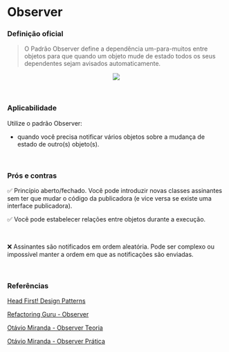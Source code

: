 # Observer

### Definição oficial
> O Padrão Observer define a dependência um-para-muitos entre objetos para que quando um objeto mude de estado todos os seus dependentes sejam avisados automaticamente.

<p align="center">
  <img src="https://refactoring.guru/images/patterns/diagrams/observer/structure.png?id=365b7e2b8fbecc8948f34b9f8f16f33c" />
</p>

<br>

### Aplicabilidade
Utilize o padrão Observer:
* quando você precisa notificar vários objetos sobre a mudança de estado de outro(s) objeto(s).

<br>

### Prós e contras
:white_check_mark: Princípio aberto/fechado. Você pode introduzir novas classes assinantes sem ter que mudar o código da publicadora (e vice versa se existe uma interface publicadora).

:white_check_mark: Você pode estabelecer relações entre objetos durante a execução.

<br>

:x: Assinantes são notificados em ordem aleatória. Pode ser complexo ou impossível manter a ordem em que as notificações são enviadas.

<br>

### Referências
[Head First! Design Patterns](https://www.amazon.com.br/Head-First-Design-Patterns-Freeman/dp/0596007124)

[Refactoring Guru - Observer](https://refactoring.guru/pt-br/design-patterns/observer)

[Otávio Miranda - Observer Teoria](https://www.youtube.com/watch?v=iMV1aHaijhQ)

[Otávio Miranda - Observer Prática](https://www.youtube.com/watch?v=qjvKY1pk2dU)
